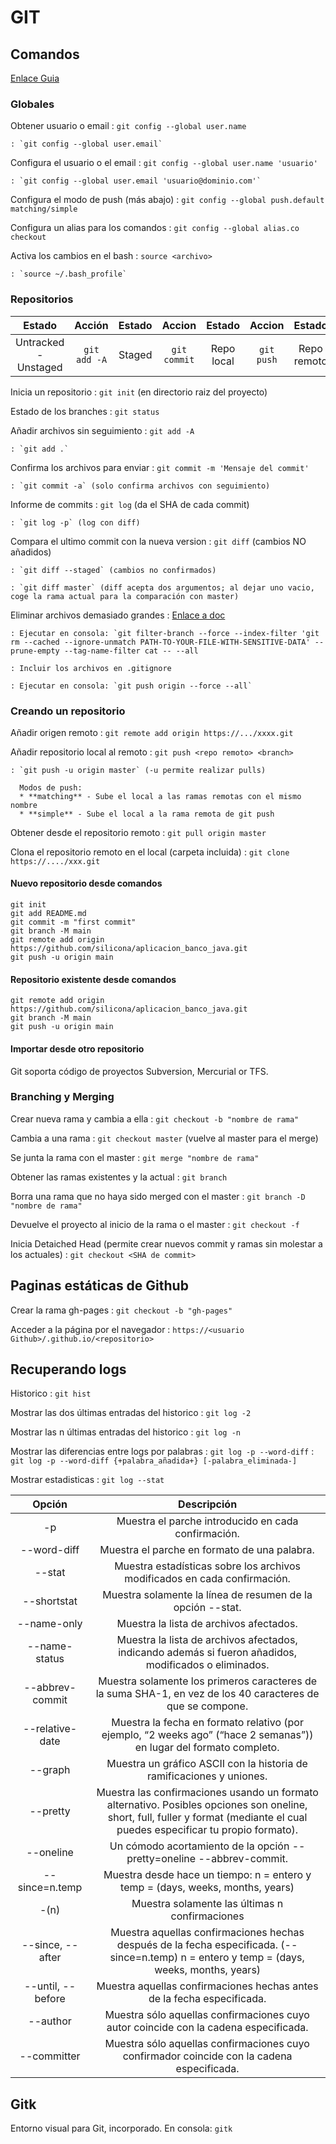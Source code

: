 # GIT

## Comandos

  [Enlace Guia](https://git-scm.com/book/es/v1/Fundamentos-de-Git-Deshaciendo-cosas)

### Globales

  Obtener usuario o email
    : `git config --global user.name`

    : `git config --global user.email`

  Configura el usuario o el email
    : `git config --global user.name 'usuario'`

    : `git config --global user.email 'usuario@dominio.com'`

  Configura el modo de push (más abajo)
    : `git config --global push.default matching/simple`

  Configura un alias para los comandos
    : `git config --global alias.co checkout`

  Activa los cambios en el bash
    : `source <archivo>`

    : `source ~/.bash_profile`

### Repositorios


  | Estado								| Acción				| Estado		| Accion 				| Estado 			| Accion 		| Estado 				|
  |:---------------------:|:-------------:|:---------:|:-------------:|:-----------:|:---------:|:-------------:|
  | Untracked - Unstaged	| `git add -A`	| Staged 		| `git commit`	| Repo local	| `git push`| Repo remoto		|


  Inicia un repositorio 
    : `git init` (en directorio raiz del proyecto)

  Estado de los branches
    : `git status`

  Añadir archivos sin seguimiento
    : `git add -A`

    : `git add .`

  Confirma los archivos para enviar
    : `git commit -m 'Mensaje del commit'`

    : `git commit -a` (solo confirma archivos con seguimiento)

  Informe de commits
    : `git log` (da el SHA de cada commit)

    : `git log -p` (log con diff)

  Compara el ultimo commit con la nueva version
    : `git diff` (cambios NO añadidos)

    : `git diff --staged` (cambios no confirmados)

    : `git diff master` (diff acepta dos argumentos; al dejar uno vacio, coge la rama actual para la comparación con master)

  Eliminar archivos demasiado grandes
    : [Enlace a doc](https://help.github.com/articles/removing-sensitive-data-from-a-repository/)

    : Ejecutar en consola: `git filter-branch --force --index-filter 'git rm --cached --ignore-unmatch PATH-TO-YOUR-FILE-WITH-SENSITIVE-DATA' --prune-empty --tag-name-filter cat -- --all

    : Incluir los archivos en .gitignore

    : Ejecutar en consola: `git push origin --force --all`

### Creando un repositorio

  Añadir origen remoto
    : `git remote add origin https://.../xxxx.git`

  Añadir repositorio local al remoto
    : `git push <repo remoto> <branch>`

    : `git push -u origin master` (-u permite realizar pulls)

      Modos de push:
      * **matching** - Sube el local a las ramas remotas con el mismo nombre
      * **simple** - Sube el local a la rama remota de git push

  Obtener desde el repositorio remoto
    : `git pull origin master`


  Clona el repositorio remoto en el local (carpeta incluida)
    : `git clone https://..../xxx.git`

#### Nuevo repositorio desde comandos

    git init
    git add README.md
    git commit -m "first commit"
    git branch -M main
    git remote add origin https://github.com/silicona/aplicacion_banco_java.git
    git push -u origin main

#### Repositorio existente desde comandos

    git remote add origin https://github.com/silicona/aplicacion_banco_java.git
    git branch -M main
    git push -u origin main

#### Importar desde otro repositorio

Git soporta código de proyectos Subversion, Mercurial or TFS.

### Branching y Merging

  Crear nueva rama y cambia a ella
    : `git checkout -b "nombre de rama"`

  Cambia a una rama
    : `git checkout master` (vuelve al master para el merge)

  Se junta la rama con el master
    : `git merge "nombre de rama"`

  Obtener las ramas existentes y la actual
    : `git branch`

  Borra una rama que no haya sido merged con el master
    : `git branch -D "nombre de rama"`

  Devuelve el proyecto al inicio de la rama o el master
    : `git checkout -f`

  Inicia Detaiched Head (permite crear nuevos commit y ramas sin molestar a los actuales)
    : `git checkout <SHA de commit>`

## Paginas estáticas de Github

  Crear la rama gh-pages
    : `git checkout -b "gh-pages"`

  Acceder a la página por el navegador
    : `https://<usuario Github>/.github.io/<repositorio>`


## Recuperando logs

  Historico
    : `git hist`

  Mostrar las dos últimas entradas del historico
    : `git log -2`

  Mostrar las n últimas entradas del historico
    : `git log -n`

  Mostrar las diferencias entre logs por palabras
    : `git log -p --word-diff`
    : `git log -p --word-diff {+palabra_añadida+} [-palabra_eliminada-]`

  Mostrar estadisticas
    : `git log --stat`


  | Opción        | Descripción |
  |:-------------:|:-----------:|
  | -p            | Muestra el parche introducido en cada confirmación. |
  | --word-diff   | Muestra el parche en formato de una palabra. |
  | --stat        | Muestra estadísticas sobre los archivos modificados en cada confirmación. |
  | --shortstat   | Muestra solamente la línea de resumen de la opción --stat. |
  | --name-only   | Muestra la lista de archivos afectados. |
  | --name-status | Muestra la lista de archivos afectados, indicando además si fueron añadidos, modificados o eliminados. |
  | --abbrev-commit | Muestra solamente los primeros caracteres de la suma SHA-1, en vez de los 40 caracteres de que se compone. |
  | --relative-date | Muestra la fecha en formato relativo (por ejemplo, “2 weeks ago” (“hace 2 semanas”)) en lugar del formato completo. |
  | --graph       | Muestra un gráfico ASCII con la historia de ramificaciones y uniones. |
  | --pretty      | Muestra las confirmaciones usando un formato alternativo. Posibles opciones son oneline, short, full, fuller y format (mediante el cual puedes especificar tu propio formato). |
  | --oneline     | Un cómodo acortamiento de la opción --pretty=oneline --abbrev-commit. |
  | --since=n.temp | Muestra desde hace un tiempo: n = entero y temp = (days, weeks, months, years) |
  | -(n)          | Muestra solamente las últimas n confirmaciones |
  | --since, --after  | Muestra aquellas confirmaciones hechas después de la fecha especificada. (--since=n.temp) n = entero y temp = (days, weeks, months, years) |
  | --until, --before | Muestra aquellas confirmaciones hechas antes de la fecha especificada. |
  | --author      | Muestra sólo aquellas confirmaciones cuyo autor coincide con la cadena especificada. |
  | --committer   | Muestra sólo aquellas confirmaciones cuyo confirmador coincide con la cadena especificada. |


## Gitk

  Entorno visual para Git, incorporado. En consola: `gitk`


















